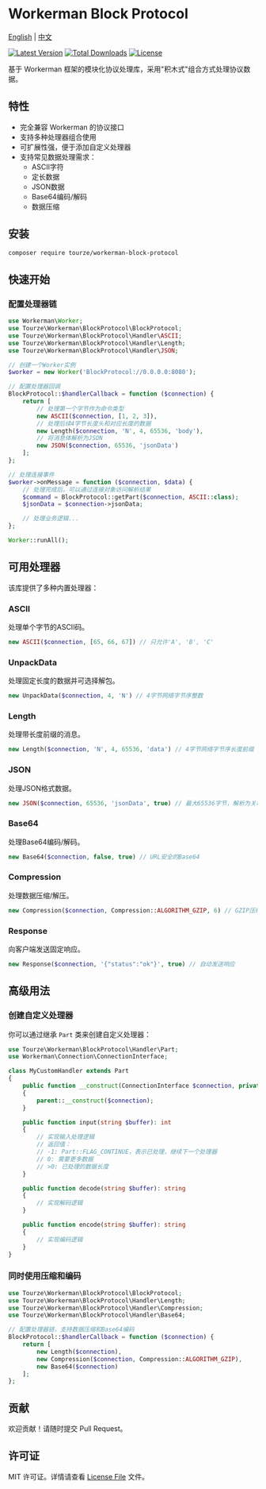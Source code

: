 # Workerman Block Protocol

[English](README.md) | [中文](README.zh-CN.md)

[![Latest Version](https://img.shields.io/packagist/v/tourze/workerman-block-protocol.svg?style=flat-square)](https://packagist.org/packages/tourze/workerman-block-protocol)
[![Total Downloads](https://img.shields.io/packagist/dt/tourze/workerman-block-protocol.svg?style=flat-square)](https://packagist.org/packages/tourze/workerman-block-protocol)
[![License](https://img.shields.io/github/license/tourze/workerman-block-protocol.svg?style=flat-square)](https://github.com/tourze/workerman-block-protocol/blob/master/LICENSE)

基于 Workerman 框架的模块化协议处理库，采用"积木式"组合方式处理协议数据。

## 特性

- 完全兼容 Workerman 的协议接口
- 支持多种处理器组合使用
- 可扩展性强，便于添加自定义处理器
- 支持常见数据处理需求：
  - ASCII字符
  - 定长数据
  - JSON数据
  - Base64编码/解码
  - 数据压缩

## 安装

```bash
composer require tourze/workerman-block-protocol
```

## 快速开始

### 配置处理器链

```php
use Workerman\Worker;
use Tourze\Workerman\BlockProtocol\BlockProtocol;
use Tourze\Workerman\BlockProtocol\Handler\ASCII;
use Tourze\Workerman\BlockProtocol\Handler\Length;
use Tourze\Workerman\BlockProtocol\Handler\JSON;

// 创建一个Worker实例
$worker = new Worker('BlockProtocol://0.0.0.0:8080');

// 配置处理器回调
BlockProtocol::$handlerCallback = function ($connection) {
    return [
        // 处理第一个字节作为命令类型
        new ASCII($connection, [1, 2, 3]),
        // 处理后续4字节长度头和对应长度的数据
        new Length($connection, 'N', 4, 65536, 'body'),
        // 将消息体解析为JSON
        new JSON($connection, 65536, 'jsonData')
    ];
};

// 处理连接事件
$worker->onMessage = function ($connection, $data) {
    // 处理完成后，可以通过连接对象访问解析结果
    $command = BlockProtocol::getPart($connection, ASCII::class);
    $jsonData = $connection->jsonData;

    // 处理业务逻辑...
};

Worker::runAll();
```

## 可用处理器

该库提供了多种内置处理器：

### ASCII

处理单个字节的ASCII码。

```php
new ASCII($connection, [65, 66, 67]) // 只允许'A', 'B', 'C'
```

### UnpackData

处理固定长度的数据并可选择解包。

```php
new UnpackData($connection, 4, 'N') // 4字节网络字节序整数
```

### Length

处理带长度前缀的消息。

```php
new Length($connection, 'N', 4, 65536, 'data') // 4字节网络字节序长度前缀
```

### JSON

处理JSON格式数据。

```php
new JSON($connection, 65536, 'jsonData', true) // 最大65536字节，解析为关联数组
```

### Base64

处理Base64编码/解码。

```php
new Base64($connection, false, true) // URL安全的Base64
```

### Compression

处理数据压缩/解压。

```php
new Compression($connection, Compression::ALGORITHM_GZIP, 6) // GZIP压缩，级别6
```

### Response

向客户端发送固定响应。

```php
new Response($connection, '{"status":"ok"}', true) // 自动发送响应
```

## 高级用法

### 创建自定义处理器

你可以通过继承 `Part` 类来创建自定义处理器：

```php
use Tourze\Workerman\BlockProtocol\Handler\Part;
use Workerman\Connection\ConnectionInterface;

class MyCustomHandler extends Part
{
    public function __construct(ConnectionInterface $connection, private string $param)
    {
        parent::__construct($connection);
    }

    public function input(string $buffer): int
    {
        // 实现输入处理逻辑
        // 返回值：
        // -1: Part::FLAG_CONTINUE，表示已处理，继续下一个处理器
        // 0: 需要更多数据
        // >0: 已处理的数据长度
    }

    public function decode(string $buffer): string
    {
        // 实现解码逻辑
    }

    public function encode(string $buffer): string
    {
        // 实现编码逻辑
    }
}
```

### 同时使用压缩和编码

```php
use Tourze\Workerman\BlockProtocol\BlockProtocol;
use Tourze\Workerman\BlockProtocol\Handler\Length;
use Tourze\Workerman\BlockProtocol\Handler\Compression;
use Tourze\Workerman\BlockProtocol\Handler\Base64;

// 配置处理器链，支持数据压缩和Base64编码
BlockProtocol::$handlerCallback = function ($connection) {
    return [
        new Length($connection),
        new Compression($connection, Compression::ALGORITHM_GZIP),
        new Base64($connection)
    ];
};
```

## 贡献

欢迎贡献！请随时提交 Pull Request。

## 许可证

MIT 许可证。详情请查看 [License File](LICENSE) 文件。
